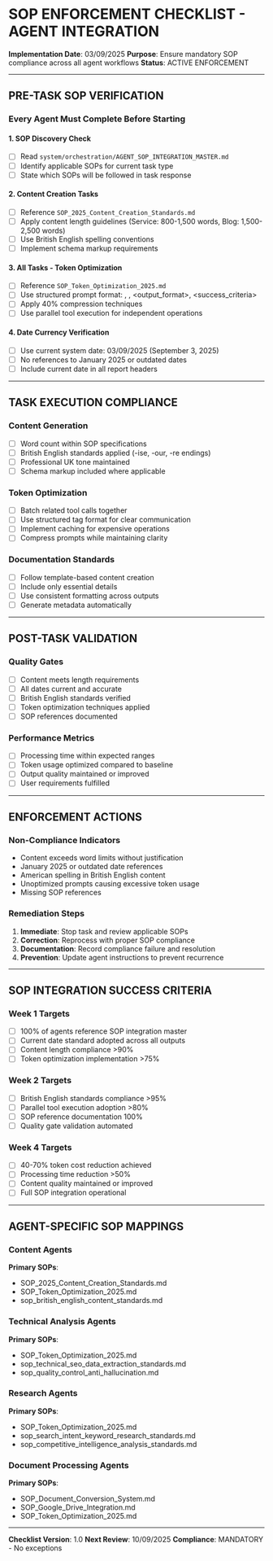 # SOP ENFORCEMENT CHECKLIST - AGENT INTEGRATION

**Implementation Date**: 03/09/2025
**Purpose**: Ensure mandatory SOP compliance across all agent workflows
**Status**: ACTIVE ENFORCEMENT

---

## **PRE-TASK SOP VERIFICATION**

### **Every Agent Must Complete Before Starting**

#### **1. SOP Discovery Check**
- [ ] Read `system/orchestration/AGENT_SOP_INTEGRATION_MASTER.md`
- [ ] Identify applicable SOPs for current task type
- [ ] State which SOPs will be followed in task response

#### **2. Content Creation Tasks**
- [ ] Reference `SOP_2025_Content_Creation_Standards.md`
- [ ] Apply content length guidelines (Service: 800-1,500 words, Blog: 1,500-2,500 words)
- [ ] Use British English spelling conventions
- [ ] Implement schema markup requirements

#### **3. All Tasks - Token Optimization**
- [ ] Reference `SOP_Token_Optimization_2025.md`
- [ ] Use structured prompt format: <task>, <context>, <output_format>, <success_criteria>
- [ ] Apply 40% compression techniques
- [ ] Use parallel tool execution for independent operations

#### **4. Date Currency Verification**
- [ ] Use current system date: 03/09/2025 (September 3, 2025)
- [ ] No references to January 2025 or outdated dates
- [ ] Include current date in all report headers

---

## **TASK EXECUTION COMPLIANCE**

### **Content Generation**
- [ ] Word count within SOP specifications
- [ ] British English standards applied (-ise, -our, -re endings)
- [ ] Professional UK tone maintained
- [ ] Schema markup included where applicable

### **Token Optimization**
- [ ] Batch related tool calls together
- [ ] Use structured tag format for clear communication
- [ ] Implement caching for expensive operations
- [ ] Compress prompts while maintaining clarity

### **Documentation Standards**
- [ ] Follow template-based content creation
- [ ] Include only essential details
- [ ] Use consistent formatting across outputs
- [ ] Generate metadata automatically

---

## **POST-TASK VALIDATION**

### **Quality Gates**
- [ ] Content meets length requirements
- [ ] All dates current and accurate
- [ ] British English standards verified
- [ ] Token optimization techniques applied
- [ ] SOP references documented

### **Performance Metrics**
- [ ] Processing time within expected ranges
- [ ] Token usage optimized compared to baseline
- [ ] Output quality maintained or improved
- [ ] User requirements fulfilled

---

## **ENFORCEMENT ACTIONS**

### **Non-Compliance Indicators**
- Content exceeds word limits without justification
- January 2025 or outdated date references
- American spelling in British English content
- Unoptimized prompts causing excessive token usage
- Missing SOP references

### **Remediation Steps**
1. **Immediate**: Stop task and review applicable SOPs
2. **Correction**: Reprocess with proper SOP compliance
3. **Documentation**: Record compliance failure and resolution
4. **Prevention**: Update agent instructions to prevent recurrence

---

## **SOP INTEGRATION SUCCESS CRITERIA**

### **Week 1 Targets**
- [ ] 100% of agents reference SOP integration master
- [ ] Current date standard adopted across all outputs
- [ ] Content length compliance >90%
- [ ] Token optimization implementation >75%

### **Week 2 Targets**
- [ ] British English standards compliance >95%
- [ ] Parallel tool execution adoption >80%
- [ ] SOP reference documentation 100%
- [ ] Quality gate validation automated

### **Week 4 Targets**
- [ ] 40-70% token cost reduction achieved
- [ ] Processing time reduction >50%
- [ ] Content quality maintained or improved
- [ ] Full SOP integration operational

---

## **AGENT-SPECIFIC SOP MAPPINGS**

### **Content Agents**
**Primary SOPs**: 
- SOP_2025_Content_Creation_Standards.md
- SOP_Token_Optimization_2025.md
- sop_british_english_content_standards.md

### **Technical Analysis Agents**
**Primary SOPs**:
- SOP_Token_Optimization_2025.md
- sop_technical_seo_data_extraction_standards.md
- sop_quality_control_anti_hallucination.md

### **Research Agents**
**Primary SOPs**:
- SOP_Token_Optimization_2025.md
- sop_search_intent_keyword_research_standards.md
- sop_competitive_intelligence_analysis_standards.md

### **Document Processing Agents**
**Primary SOPs**:
- SOP_Document_Conversion_System.md
- SOP_Google_Drive_Integration.md
- SOP_Token_Optimization_2025.md

---

**Checklist Version**: 1.0
**Next Review**: 10/09/2025
**Compliance**: MANDATORY - No exceptions